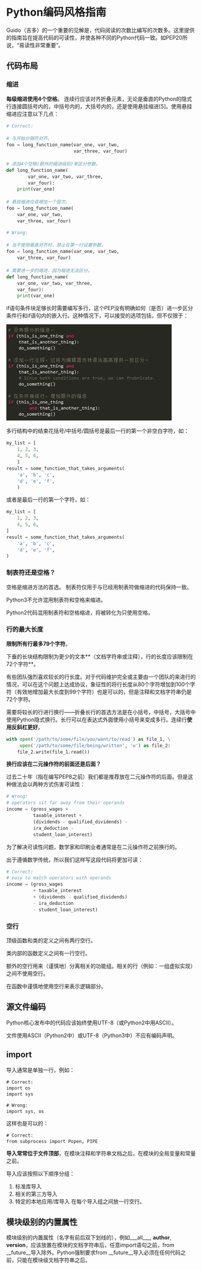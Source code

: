 # Python编码风格指南

Guido（吉多）的一个重要的见解是，代码阅读的次数比编写的次数多。这里提供的指南旨在提高代码的可读性，并使各种不同的Python代码一致。如PEP20所说，“易读性非常重要”。

## **代码布局**

### 缩进

**每级缩进使用4个空格**。 连续行应该对齐折叠元素，无论是垂直的Python的隐式行连接圆括号内的，中括号内的，大括号内的，还是使用悬挂缩进\[5]。使用悬挂缩进应注意以下几点：

```python
# Correct:

# 与开始分隔符对齐。
foo = long_function_name(var_one, var_two,
                         var_three, var_four)

# 添加4个空格(额外的缩进级别)来区分参数。
def long_function_name(
        var_one, var_two, var_three,
        var_four):
    print(var_one)

# 悬挂缩进应该增加一个层次。
foo = long_function_name(
    var_one, var_two,
    var_three, var_four)
```

```python
# Wrong:

# 当不使用垂直对齐时，禁止在第一行设置参数。
foo = long_function_name(var_one, var_two,
    var_three, var_four)

# 需要进一步的缩进，因为缩进无法区分。
def long_function_name(
    var_one, var_two, var_three,
    var_four):
    print(var_one)
```

if语句条件块足够长时需要编写多行，这个PEP没有明确如何（是否）进一步区分条件行和if语句内的嵌入行。这种情况下，可以接受的选项包括，但不仅限于：

![](<../.gitbook/assets/image (12).png>)

多行结构中的结束花括号/中括号/圆括号是最后一行的第一个非空白字符，如：

```python
my_list = [
    1, 2, 3,
    4, 5, 6,
    ]
result = some_function_that_takes_arguments(
    'a', 'b', 'c',
    'd', 'e', 'f',
    )
```

或者是最后一行的第一个字符，如：

```python
my_list = [
    1, 2, 3,
    4, 5, 6,
]
result = some_function_that_takes_arguments(
    'a', 'b', 'c',
    'd', 'e', 'f',
)
```

### **制表符还是空格？**

空格是缩进方法的首选。 制表符仅用于与已经用制表符做缩进的代码保持一致。

Python3不允许混用制表符和空格来缩进。

Python2代码混用制表符和空格缩进，将被转化为只使用空格。

### **行的最大长度**

**限制所有行最多79个字符**。

下垂的长块结构限制为更少的文本**（文档字符串或注释），行的长度应该限制在72个字符**。

有些团队强烈喜欢较长的行长度。对于代码维护完全或主要由一个团队的来进行的情况，可以在这个问题上达成协议，象征性的将行长度从80个字符增加到100个字符（有效地增加最大长度到99个字符）也是可以的，但是注释和文档字符串仍是72个字符。

需要将较长的行进行换行——折叠长行的首选方法是在小括号，中括号，大括号中使用Python隐式换行。长行可以在表达式外面使用小括号来变成多行。连续行**使用反斜杠更好**。

```python
with open('/path/to/some/file/you/want/to/read') as file_1, \
     open('/path/to/some/file/being/written', 'w') as file_2:
    file_2.write(file_1.read())
```

**换行应该在二元操作符的前面还是后面？**

过去二十年（指在编写PEP8之前）我们都是推荐放在二元操作符的后面。但是这种做法会以两种方式伤害可读性：

```python
# Wrong:
# operators sit far away from their operands
income = (gross_wages +
          taxable_interest +
          (dividends - qualified_dividends) -
          ira_deduction -
          student_loan_interest)
```

为了解决可读性问题，数学家和印刷业者通常是在二元操作符之前换行的。

出于遵循数学传统，所以我们这样写这段代码将更加可读：

```python
# Correct:
# easy to match operators with operands
income = (gross_wages
          + taxable_interest
          + (dividends - qualified_dividends)
          - ira_deduction
          - student_loan_interest)
```

### 空行

顶级函数和类的定义之间有两行空行。

类内部的函数定义之间有一行空行。

额外的空行用来（谨慎地）分离相关的功能组。相关的行（例如：一组虚拟实现）之间不使用空行。

在函数中谨慎地使用空行来表示逻辑部分。

## **源文件编码**

Python核心发布中的代码应该始终使用UTF-8（或Python2中用ASCII）。&#x20;

文件使用ASCII（Python2中）或UTF-8（Python3中）不应有编码声明。

## import

导入通常是单独一行，例如：

```
# Correct:
import os
import sys
```

```
# Wrong:
import sys, os
```

这样也是可以的：

```
# Correct:
from subprocess import Popen, PIPE
```

**导入常常位于文件顶部**，在模块注释和字符串文档之后，在模块的全局变量和常量之前。

导入应该按照以下顺序分组：

1. 标准库导入
2. 相关的第三方导入
3. 特定的本地应用/库导入 在每个导入组之间放一行空行。

## **模块级别的内置属性**

模块级别的内置属性（名字有前后双下划线的），例如_\_\_all\_\__, **author**, **version**，应该放置在模块的文档字符串后，任意import语句之前，from \_\_future\_\_导入除外。Python强制要求from \_\_future\_\_导入必须在任何代码之前，只能在模块级文档字符串之后。
